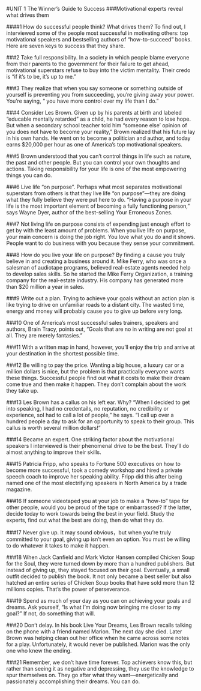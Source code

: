 #UNIT 1  The Winner’s Guide to Success
###Motivational experts reveal what drives them

####1	How do successful people think? What drives them? To find out, I interviewed some of the people most successful in motivating others: top motivational speakers and bestselling authors of “how-to-succeed” books. Here are seven keys to success that they share. 


###2	Take full responsibility. In a society in which people blame everyone from their parents to the government for their failure to get ahead, motivational superstars refuse to buy into the victim mentality. Their credo is “if it’s to be, it’s up to me.”


###3	They realize that when you say someone or something outside of yourself is preventing you from succeeding, you’re giving away your power. You’re saying, “ you have more control over my life than I do.”


###4	Consider Les Brown. Given up by his parents at birth and labeled “educable mentally retarded” as a child, he had every reason to lose hope. But when a secondary school teacher told him “someone else’ opinion of you does not have to become your reality,” Brown realized that his future lay in his own hands. He went on to become a politician and author, and today earns $20,000 per hour as one of America’s top motivational speakers.

 
###5	Brown understood that you can’t control things in life such as nature, the past and other people. But you can control your own thoughts and actions. Taking responsibility for your life is one of the most empowering things you can do.


###6	Live life “on purpose”. Perhaps what most separates motivational superstars from others is that they live life “on purpose”—they are doing what they fully believe they were put here to do. “Having a purpose in your life is the most important element of becoming a fully functioning person,” says Wayne Dyer, author of the best-selling Your Erroneous Zones.

      
###7	Not living life on purpose consists of expending just enough effort to get by with the least amount of problems. When you live life on purpose, your main concern is doing the job right. You love what you do and it shows. People want to do business with you because they sense your commitment.


###8	How do you live your life on purpose? By finding a cause you truly believe in and creating a business around it. Mike Ferry, who was once a salesman of audiotape programs, believed real-estate agents needed help to develop sales skills. So he started the Mike Ferry Organization, a training company for the real-estate industry. His company has generated more than $20 million a year in sales.


###9	Write out a plan. Trying to achieve your goals without an action plan is like trying to drive on unfamiliar roads to a distant city. The wasted time, energy and money will probably cause you to give up before very long.


###10	One of America’s most successful sales trainers, speakers and authors, Brain Tracy, points out, “Goals that are no in writing are not goal at all. They are merely fantasies.”

    
###11	With a written map in hand, however, you’ll enjoy the trip and arrive at your destination in the shortest possible time.

     
###12	Be willing to pay the price. Wanting a big house, a luxury car or a million dollars is nice, but the problem is that practically everyone wants these things. Successful people find out what it costs to make their dream come true and then make it happen. They don’t complain about the work they take up.

     
###13	Les Brown has a callus on his left ear. Why?  “When I decided to get into speaking, I had no credentails, no reputation, no credibility or experience, soI had to call a lot of people,” he says. “I call up over a hundred people a day to ask for an opportunity to speak to their group. This callus is worth several million dollars!”

     
###14	Became an expert. One striking factor about the motivational speakers I interviewed is their phenomenal drive to be the best. They’ll do almost anything to improve their skills.

     
###15	Patricia Fripp, who speaks to Fortune 500 executives on how to become more successful, took a comedy workshop and hired a private speech coach to improve her speaking ability. Fripp did this after being named one of the most electrifying speakers in North America by a trade magazine.

   
###16	If someone videotaped you at your job to make a “how-to” tape for other people, would you be proud of the tape or embarrassed? If the latter, decide today to work towards being the best in your field. Study the experts, find out what the best are doing, then do what they do.

     

###17	Never give up. It may sound obvious，but when you’re truly committed to your goal, giving up isn’t even an option. You must be willing to do whatever it takes to make it happen.

      
###18	When Jack Canfield and Mark Victor Hansen compiled Chicken Soup for the Soul, they were turned down by more than a hundred publishers. But instead of giving up, they stayed focused on their goal. Eventually, a small outfit decided to publish the book. It not only became a best seller but also hatched an entire series of Chicken Soup books that have sold more than 12 millions copies. That’s the power of perseverance.

     

###19	Spend as much of your day as you can on achieving your goals and dreams. Ask yourself, “Is what I’m doing now bringing me closer to my goal?” If not, do something that will.

      
###20	Don’t delay. In his book Live Your Dreams, Les Brown recalls talking on the phone with a friend named Marion. The next day she died. Later Brown was helping clean out her office when he came across some notes for a play. Unfortunately, it would never be published. Marion was the only one who knew the ending.

      
###21	Remember, we don’t have time forever. Top achievers know this, but rather than seeing it as negative and depressing, they use the knowledge to spur themselves on. They go after what they want—energetically and passionately accomplishing their dreams. You can do.

     
